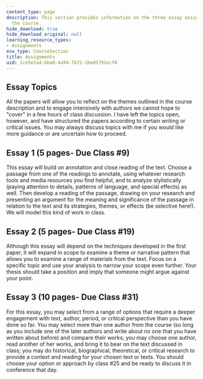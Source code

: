 ```yaml
---
content_type: page
description: This section provides information on the three essay assignments for
  the course.
hide_download: true
hide_download_original: null
learning_resource_types:
- Assignments
ocw_type: CourseSection
title: Assignments
uid: 1ce5e1a4-bba0-4a94-7b72-1bed5791ecf8
---
```


Essay Topics
------------

All the papers will allow you to reflect on the themes outlined in the course description and to engage intensively with authors we cannot hope to "cover" in a few hours of class discussion. I have left the topics open, however, and have structured the papers according to certain writing or critical issues. You may always discuss topics with me if you would like more guidance or are uncertain how to proceed.

Essay 1 (5 pages- Due Class #9)
-------------------------------

This essay will build on annotation and close reading of the text. Choose a passage from one of the readings to annotate, using whatever research tools and media resources you find helpful, and to analyze stylistically (paying attention to details, patterns of language, and special effects) as well. Then develop a reading of the passage, drawing on your research and presenting an argument for the meaning and significance of the passage in relation to the text and its strategies, themes, or effects (be selective here!). We will model this kind of work in class.

Essay 2 (5 pages- Due Class #19)
--------------------------------

Although this essay will depend on the techniques developed in the first paper, it will expand in scope to examine a theme or narrative pattern that allows you to examine a range of materials from the text. Focus on a specific topic and use your analysis to narrow your scope even further. Your thesis should take a position and imply that someone might argue against your point.

Essay 3 (10 pages- Due Class #31)
---------------------------------

For this essay, you may select from a range of options that require a deeper engagement with text, author, period, or critical perspective than you have done so far. You may select more than one author from the course (so long as you include one of the later authors and write about no one that you have written about before) and compare their works; you may choose one author, read another of her works, and bring it to bear on the text discussed in class; you may do historical, biographical, theoretical, or critical research to provide a context and reading for your chosen text or texts. You should choose your option or approach by class #25 and be ready to discuss it in conference that day.